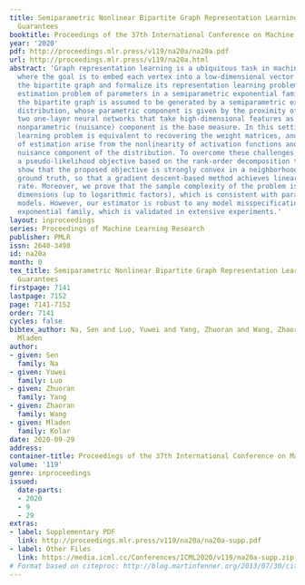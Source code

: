 ```yaml
---
title: Semiparametric Nonlinear Bipartite Graph Representation Learning with Provable
  Guarantees
booktitle: Proceedings of the 37th International Conference on Machine Learning
year: '2020'
pdf: http://proceedings.mlr.press/v119/na20a/na20a.pdf
url: http://proceedings.mlr.press/v119/na20a.html
abstract: 'Graph representation learning is a ubiquitous task in machine learning
  where the goal is to embed each vertex into a low-dimensional vector space. We consider
  the bipartite graph and formalize its representation learning problem as a statistical
  estimation problem of parameters in a semiparametric exponential family distribution:
  the bipartite graph is assumed to be generated by a semiparametric exponential family
  distribution, whose parametric component is given by the proximity of outputs of
  two one-layer neural networks that take high-dimensional features as inputs, while
  nonparametric (nuisance) component is the base measure. In this setting, the representation
  learning problem is equivalent to recovering the weight matrices, and the main challenges
  of estimation arise from the nonlinearity of activation functions and the nonparametric
  nuisance component of the distribution. To overcome these challenges, we propose
  a pseudo-likelihood objective based on the rank-order decomposition technique and
  show that the proposed objective is strongly convex in a neighborhood around the
  ground truth, so that a gradient descent-based method achieves linear convergence
  rate. Moreover, we prove that the sample complexity of the problem is linear in
  dimensions (up to logarithmic factors), which is consistent with parametric Gaussian
  models. However, our estimator is robust to any model misspecification within the
  exponential family, which is validated in extensive experiments.'
layout: inproceedings
series: Proceedings of Machine Learning Research
publisher: PMLR
issn: 2640-3498
id: na20a
month: 0
tex_title: Semiparametric Nonlinear Bipartite Graph Representation Learning with Provable
  Guarantees
firstpage: 7141
lastpage: 7152
page: 7141-7152
order: 7141
cycles: false
bibtex_author: Na, Sen and Luo, Yuwei and Yang, Zhuoran and Wang, Zhaoran and Kolar,
  Mladen
author:
- given: Sen
  family: Na
- given: Yuwei
  family: Luo
- given: Zhuoran
  family: Yang
- given: Zhaoran
  family: Wang
- given: Mladen
  family: Kolar
date: 2020-09-29
address: 
container-title: Proceedings of the 37th International Conference on Machine Learning
volume: '119'
genre: inproceedings
issued:
  date-parts:
  - 2020
  - 9
  - 29
extras:
- label: Supplementary PDF
  link: http://proceedings.mlr.press/v119/na20a/na20a-supp.pdf
- label: Other Files
  link: https://media.icml.cc/Conferences/ICML2020/v119/na20a-supp.zip
# Format based on citeproc: http://blog.martinfenner.org/2013/07/30/citeproc-yaml-for-bibliographies/
---
```

